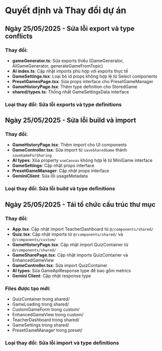
# Quyết định và Thay đổi dự án

## Ngày 25/05/2025 - Sửa lỗi export và type conflicts

### Thay đổi:
- **gameGenerator.ts**: Sửa exports thiếu (GameGenerator, AIGameGenerator, generateGameFromTopic)
- **AI index.ts**: Cập nhật imports phù hợp với exports thực tế
- **GameSettings.tsx**: Loại bỏ id props không hợp lệ từ Select components
- **PresetGamesPage.tsx**: Sửa props interface cho PresetGameManager
- **GameHistoryPage.tsx**: Thêm type definition cho StoredGame
- **shared/types.ts**: Thống nhất GameSettingsData interface

### Loại thay đổi: Sửa lỗi exports và type definitions

## Ngày 25/05/2025 - Sửa lỗi build và import

### Thay đổi:
- **GameHistoryPage.tsx**: Thêm import cho UI components
- **GameController.tsx**: Sửa import từ `saveSharedGame` thành `saveGameForSharing`
- **AI types**: Xóa property `useCanvas` không hợp lệ từ MiniGame interface
- **GameSettings**: Cập nhật props interface
- **PresetGameManager**: Cập nhật props interface
- **GeminiClient**: Sửa lỗi usageMetadata

### Loại thay đổi: Sửa lỗi build và type definitions

## Ngày 25/05/2025 - Tái tổ chức cấu trúc thư mục

### Thay đổi:
- **App.tsx**: Cập nhật import TeacherDashboard từ `@/components/shared/`
- **Quiz.tsx**: Cập nhật imports từ `@/components/shared/` và `@/components/custom/`
- **GameHistoryPage.tsx**: Cập nhật import QuizContainer từ `@/components/shared/`
- **GameSharePage.tsx**: Cập nhật imports QuizContainer và EnhancedGameView
- **GameController.tsx**: Sửa import QuizContainer
- **AI types**: Sửa GameApiResponse type để bao gồm metrics
- **Gemini Client**: Cập nhật response type

### Files được tạo mới:
- QuizContainer trong shared/
- GameLoading trong shared/
- CustomGameForm trong custom/
- EnhancedGameView trong custom/
- TeacherDashboard trong shared/
- GameSettings trong shared/
- PresetGameManager trong preset/

### Loại thay đổi: Sửa lỗi import và type definitions
